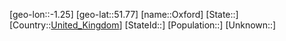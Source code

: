 ﻿---
location: [51.77,-1.25]
type: City
tags:
- geo/City


SpocWebEntityId: 33202
isDeleted: false
confidential: public

---
[geo-lon::-1.25]
[geo-lat::51.77]
[name::Oxford]
[State::]
[Country::[United_Kingdom](geo/Continent/Europe/United_Kingdom.md)]
[StateId::]
[Population::]
[Unknown::]

